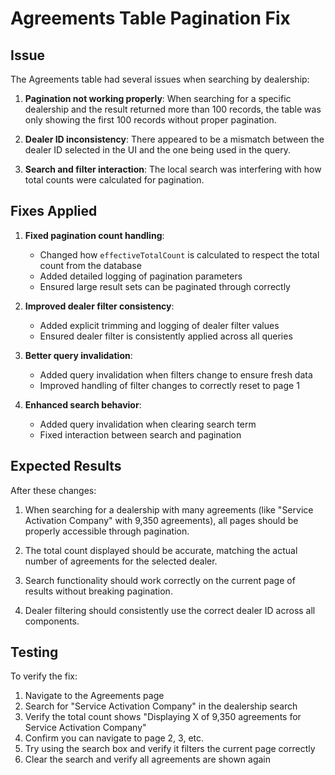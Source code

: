 # Agreements Table Pagination Fix

## Issue

The Agreements table had several issues when searching by dealership:

1. **Pagination not working properly**: When searching for a specific dealership and the result returned more than 100 records, the table was only showing the first 100 records without proper pagination.

2. **Dealer ID inconsistency**: There appeared to be a mismatch between the dealer ID selected in the UI and the one being used in the query.

3. **Search and filter interaction**: The local search was interfering with how total counts were calculated for pagination.

## Fixes Applied

1. **Fixed pagination count handling**:
   - Changed how `effectiveTotalCount` is calculated to respect the total count from the database
   - Added detailed logging of pagination parameters
   - Ensured large result sets can be paginated through correctly

2. **Improved dealer filter consistency**:
   - Added explicit trimming and logging of dealer filter values
   - Ensured dealer filter is consistently applied across all queries

3. **Better query invalidation**:
   - Added query invalidation when filters change to ensure fresh data
   - Improved handling of filter changes to correctly reset to page 1

4. **Enhanced search behavior**:
   - Added query invalidation when clearing search term
   - Fixed interaction between search and pagination

## Expected Results

After these changes:

1. When searching for a dealership with many agreements (like "Service Activation Company" with 9,350 agreements), all pages should be properly accessible through pagination.

2. The total count displayed should be accurate, matching the actual number of agreements for the selected dealer.

3. Search functionality should work correctly on the current page of results without breaking pagination.

4. Dealer filtering should consistently use the correct dealer ID across all components.

## Testing

To verify the fix:

1. Navigate to the Agreements page
2. Search for "Service Activation Company" in the dealership search
3. Verify the total count shows "Displaying X of 9,350 agreements for Service Activation Company"
4. Confirm you can navigate to page 2, 3, etc.
5. Try using the search box and verify it filters the current page correctly
6. Clear the search and verify all agreements are shown again
